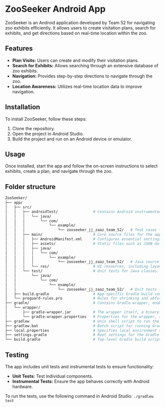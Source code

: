 ﻿# ZooSeeker Android App

ZooSeeker is an Android application developed by Team 52 for navigating zoo exhibits efficiently. It allows users to create visitation plans, search for exhibits, and get directions based on real-time location within the zoo.

## Features

- **Plan Visits:** Users can create and modify their visitation plans.
- **Search for Exhibits:** Allows searching through an extensive database of zoo exhibits.
- **Navigation:** Provides step-by-step directions to navigate through the zoo.
- **Location Awareness:** Utilizes real-time location data to improve navigation.

## Installation

To install ZooSeeker, follow these steps:

1. Clone the repository.
2. Open the project in Android Studio.
3. Build the project and run on an Android device or emulator.

## Usage

Once installed, start the app and follow the on-screen instructions to select exhibits, create a plan, and navigate through the zoo.

## Folder structure

```bash
ZooSeeker/
├── app/
│   ├── src/
│   │   ├── androidTest/                # Contains Android instrumented tests.
│   │   │   └── java/
│   │   │       └── com/
│   │   │           └── example/
│   │   │               └── zooseeker_jj_zaaz_team_52/   # Test cases for the ZooSeeker app functionalities.
│   │   ├── main/                       # Core source files for the app.
│   │   │   ├── AndroidManifest.xml     # Configures essential settings and permissions for the app.
│   │   │   ├── assets/                 # Static files such as JSON data for the zoo layouts and exhibits.
│   │   │   ├── java/
│   │   │   │   └── com/
│   │   │   │       └── example/
│   │   │   │           └── zooseeker_jj_zaaz_team_52/   # Java source files for main app functionalities.
│   │   │   └── res/                    # UI resources, including layouts, strings, and images for different screen densities.
│   │   └── test/                       # Unit tests for Java classes.
│   │       └── java/
│   │           └── com/
│   │               └── example/
│   │                   └── zooseeker_jj_zaaz_team_52/   # Unit tests for non-UI components.
│   ├── build.gradle                    # App-specific Gradle build configuration.
│   └── proguard-rules.pro              # Rules for shrinking and obfuscation of the code.
├── gradle/                             # Contains Gradle wrapper, enabling consistent build environments.
│   └── wrapper/
│       ├── gradle-wrapper.jar          # The wrapper itself, a binary JAR file.
│       └── gradle-wrapper.properties   # Properties for the wrapper, specifying Gradle distribution.
├── gradlew                             # Unix shell script to run the Gradle task.
├── gradlew.bat                         # Batch script for running Gradle task on Windows.
├── local.properties                    # Specifies local environment settings, typically SDK paths.
├── settings.gradle                     # Root settings for the Gradle build system.
└── build.gradle                        # Top-level Gradle build script, typically for defining plugins and versions.
```

## Testing

The app includes unit tests and instrumental tests to ensure functionality:

- **Unit Tests:** Test individual components.
- **Instrumental Tests:** Ensure the app behaves correctly with Android hardware.

To run the tests, use the following command in Android Studio:
`./gradlew test`
